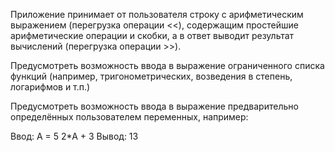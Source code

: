 Приложение принимает от пользователя строку с арифметическим выражением (перегрузка операции <<), содержащим простейшие арифметические операции и скобки, а в ответ выводит результат вычислений (перегрузка операции >>).

Предусмотреть возможность ввода в выражение ограниченного списка функций (например, тригонометрических, возведения в степень, логарифмов и т.п.)


Предусмотреть возможность ввода в выражение предварительно определённых пользователем переменных, например:

Ввод:
A = 5
2*A + 3
Вывод:
13
